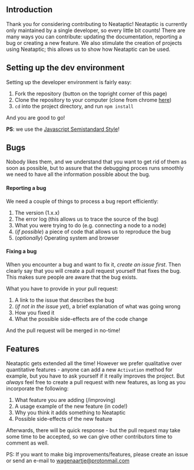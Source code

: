 ## Introduction

Thank you for considering contributing to Neataptic! Neataptic is currently only
maintained by a single developer, so every little bit counts! There are many ways
you can contribute: updating the documentation, reporting a bug or creating a new
feature. We also stimulate the creation of projects using Neataptic; this allows us
to show how Neataptic can be used.

## Setting up the dev environment
Setting up the developer environment is fairly easy:
1. Fork the repository (button on the topright corner of this page)
2. Clone the repository to your computer (clone from chrome [here](https://github.com/wagenaartje/neataptic))
3. `cd` into the project directory, and run `npm install`

And you are good to go!

**PS**: we use the [Javascript Semistandard Style](https://github.com/Flet/semistandard)!

## Bugs
Nobody likes them, and we understand that you want to get rid of them as soon as
possible, but to assure that the debugging proces runs smoothly we need to have
all the information possible about the bug.

#### Reporting a bug
We need a couple of things to process a bug report efficiently:
1. The version (1.x.x)
2. The error log (this allows us to trace the source of the bug)
3. What you were trying to do (e.g. connecting a node to a node)
4. (_if possible_) a piece of code that allows us to reproduce the bug
5. (_optionally_) Operating system and browser

#### Fixing a bug
When you encounter a bug and want to fix it, _create an issue first_. Then clearly
say that you will create a pull request yourself that fixes the bug. This makes sure
people are aware that the bug exists.

What you have to provide in your pull request:
1. A link to the issue that describes the bug
2. (_if not in the issue yet_), a brief explanation of what was going wrong
3. How you fixed it
4. What the possible side-effects are of the code change

And the pull request will be merged in no-time!

## Features
Neataptic gets extended all the time! However we prefer qualitative over quantitative
features - anyone can add a new `Activation` method for example, but you have to ask
yourself if it really improves the project. But _always_ feel free to create a pull
request with new features, as long as you incorporate the following:
1. What feature you are adding (/improving)
2. A usage example of the new feature (in code!)
3. Why you think it adds something to Neataptic
4. Possible side-effects of the new feature

Afterwards, there will be quick response - but the pull request may take some time to
be accepted, so we can give other contributors time to comment as well.

PS: If you want to make big improvements/features, please create an issue or send
an e-mail to wagenaartje@protonmail.com
